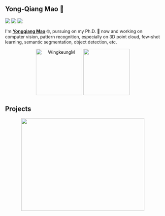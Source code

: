 ## Yong-Qiang Mao 👋

![](https://img.shields.io/badge/Use-Python-0076ab?style=flat&logo=Python&logoColor=ffffff)
![](https://img.shields.io/badge/Learn-C++-blueviolet?style=flat&logo=Visual%20Studio%20Code&logoColor=ffffff)
![](https://img.shields.io/badge/OS-Linux-orange?style=flat&logo=Linux&logoColor=ffffff)

I'm __[Yongqiang Mao](https://wingkeungm.github.io/)__ 🤓, pursuing on my Ph.D. 💪 now and working on computer vision, pattern recognition, especially on 3D point cloud, few-shot learning, semantic segmentation, object detection, etc.

<div align="center"> <img src="https://github-readme-stats.vercel.app/api?username=WingkeungM&show_icons=true&theme=synthwave" alt="WingkeungM" height="150"/> <img src="https://github-readme-stats.vercel.app/api/top-langs/?username=WingkeungM&theme=tokyonight&layout=compact" height="150"> </div>

## Projects

<div align=center>
<img src="./3DBuildings.mp4" width=400 height=300/>
</div>

<!--
<details>
<summary>📈 My GitHub Stats</summary>
</details>
**WingkeungM/WingkeungM** is a ✨ _special_ ✨ repository because its `README.md` (this file) appears on your GitHub profile.

Here are some ideas to get you started:

- 🔭 I’m currently working on ...
- 🌱 I’m currently learning ...
- 👯 I’m looking to collaborate on ...
- 🤔 I’m looking for help with ...
- 💬 Ask me about ...
- 📫 How to reach me: ...
- 😄 Pronouns: ...
- ⚡ Fun fact: ...
-->
